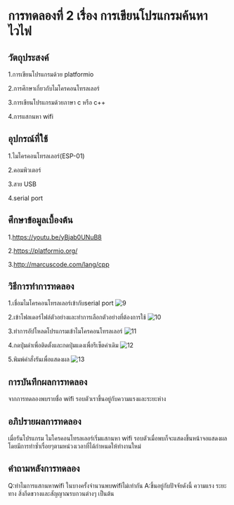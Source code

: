 # การทดลองที่ 2 เรื่อง การเขียนโปรแกรมค้นหาไวไฟ

## วัตถุประสงค์
1.การเขียนโปรแกรมด้วย platformio

2.การศึกษาเกี่ยวกับไมโครคอนโทรลเลอร์

3.การเขียนโปรแกรมด้วยภาษา c หรือ c++

4.การแสกนหา wifi

## อุปกรณ์ที่ใช้
1.ไมโครคอนโทรลเลอร์(ESP-01)

2.คอมพิวเตอร์

3.สาย USB

4.serial port

## ศึกษาข้อมูลเบื้องต้น
1.https://youtu.be/yBjab0UNuB8

2.https://platformio.org/

3.http://marcuscode.com/lang/cpp

## วิธีการทำการทดลอง
1.เชื่อมไมโครคอนโทรลเลอร์เข้ากับserial port
![9](https://user-images.githubusercontent.com/80879309/112283288-92d26600-8cba-11eb-9959-f4509b8d07f4.jpg)

2.เข้าโฟลเดอร์ไฟล์ตัวอย่างและทำการเลือกตัวอย่างที่ต้องการใช้
![10](https://user-images.githubusercontent.com/80879309/112283321-9b2aa100-8cba-11eb-9d40-11f552f01553.jpg)

3.ทำการอัปโหลดโปรแกรมเข้าไมโครคอนโทรลเลอร์
![11](https://user-images.githubusercontent.com/80879309/112283328-9cf46480-8cba-11eb-85ac-f96a10488e93.jpg)

4.กดปุ่มดำเพื่อติดตั้งและกดปุ่มแดงเพื่อรีเซ็ตค่าเดิม
![12](https://user-images.githubusercontent.com/80879309/112283380-ab428080-8cba-11eb-93cd-59b737ba90a8.jpg)

5.พิมพ์คำสั่งรันเพื่อแสดงผล
![13](https://user-images.githubusercontent.com/80879309/112283357-a41b7280-8cba-11eb-94e6-737700abe4b5.jpg)

## การบันทึกผลการทดลอง
จากการทดลองพบรายชื่อ wifi รอบตัวเราขึ้นอยู่กับความแรงและระยะห่าง

## อภิปรายผลการทดลอง
เมื่อรันโปรแกรม ไมโครคอนโทรลเลอร์เริ่มแสกนหา wifi รอบตัวเมื่อพบก็จะแสดงขึ้นหน้าจอแสดงผลโดยมีการทำซ้ำเรื่อยๆตามหน่วงเวลาที่ได้กำหนดให้ทำงานใหม่

## คำถามหลังการทดลอง
Q:ทำไมการแสกนหาwifi ในบางครั้งจำนวนพบwifiไม่เท่ากัน 
A:ขึ้นอยู่กับปัจจัยดังนี้ ความแรง ระยะทาง สิ่งกีดขวางและสัญญาณรบกวนต่างๆ เป็นต้น
